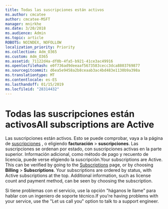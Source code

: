 ```yaml
---
title: Todas las suscripciones están activos
ms.author: cmcatee
author: cmcatee-MSFT
manager: mnirkhe
ms.date: 3/20/2018
ms.audience: Admin
ms.topic: article
ROBOTS: NOINDEX, NOFOLLOW
localization_priority: Priority
ms.collection: Adm_O365
ms.custom: Adm_O365
ms.assetid: 71122d4a-df0b-4fa5-b921-41ce3ac49916
ms.openlocfilehash: e0f736ad9deeaaf5673583cecc3dca8803769877
ms.sourcegitcommit: d6ea5e9458a2b8ceaab3ac4bd483e1130b9a398a
ms.translationtype: MT
ms.contentlocale: es-ES
ms.lasthandoff: 01/15/2019
ms.locfileid: "28314432"
---
```

# <a name="all-subscriptions-are-active"></a><span data-ttu-id="834a8-102">Todas las suscripciones están activos</span><span class="sxs-lookup"><span data-stu-id="834a8-102">All subscriptions are Active</span></span>

<span data-ttu-id="834a8-p101">Las suscripciones están activos. Esto se puede comprobar, vaya a la página de [suscripciones](https://go.microsoft.com/fwlink/p/?linkid=842054) , o eligiendo **facturación** \> **suscripciones**. Las suscripciones se ordenan por estado, con suscripciones activas en la parte superior. Información adicional, como método de pago y recuento de licencia, puede verse eligiendo la suscripción.</span><span class="sxs-lookup"><span data-stu-id="834a8-p101">Your subscriptions are Active. This can be verified by going to the [Subscriptions](https://go.microsoft.com/fwlink/p/?linkid=842054) page, or by choosing **Billing** \> **Subscriptions**. Your subscriptions are ordered by status, with Active subscriptions at the top. Additional information, such as license count and payment method, can be seen by choosing the subscription.</span></span>
  
<span data-ttu-id="834a8-107">Si tiene problemas con el servicio, use la opción "háganos le llame" para hablar con un ingeniero de soporte técnico.</span><span class="sxs-lookup"><span data-stu-id="834a8-107">If you're having problems with your service, use the "Let us call you" option to talk to a support engineer.</span></span>
  

